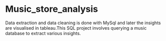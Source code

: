 # Music_store_analysis
Data extraction and data cleaning is done with MySql and later the insights are visualised in tableau.This SQL project involves querying a music database to extract various insights. 
